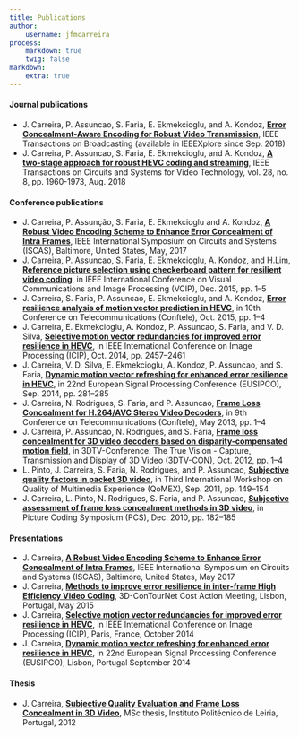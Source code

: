 ```yaml
---
title: Publications
author:
    username: jfmcarreira
process:
    markdown: true
    twig: false
markdown:
    extra: true
---
```

#### Journal publications
- J. Carreira, P. Assuncao, S. Faria, E. Ekmekcioglu, and A. Kondoz, [**Error Concealment-Aware Encoding for Robust Video Transmission**](https://ieeexplore.ieee.org/document/8454848/), IEEE Transactions on Broadcasting (available in IEEEXplore since Sep. 2018)
- J. Carreira, P. Assuncao, S. Faria, E. Ekmekcioglu, and A. Kondoz, [**A two-stage approach for robust HEVC coding and streaming**](http://ieeexplore.ieee.org/document/7893719/), IEEE Transactions on Circuits and Systems for Video Technology, vol. 28, no. 8, pp. 1960-1973, Aug. 2018


#### Conference publications
- J. Carreira, P. Assunção, S. Faria, E. Ekmekcioglu and A. Kondoz, [**A Robust Video Encoding Scheme to Enhance Error Concealment of Intra Frames**](http://ieeexplore.ieee.org/document/8050576/), IEEE International Symposium on Circuits and Systems (ISCAS), Baltimore, United States, May, 2017
- J. Carreira, P. Assuncao, S. Faria, E. Ekmekcioglu, A. Kondoz, and H.Lim, [**Reference picture selection using checkerboard pattern for resilient video coding**](http://ieeexplore.ieee.org/document/7457852/), in IEEE International Conference on Visual Communications and Image Processing (VCIP), Dec. 2015, pp. 1–5
- J. Carreira, S. Faria, P. Assuncao, E. Ekmekcioglu, and A. Kondoz, [**Error resilience analysis of motion vector prediction in HEVC**](paper_conftele_2015_carreira.pdf), in 10th Conference on Telecommunications (Conftele), Oct. 2015, pp. 1–4
- J. Carreira, E. Ekmekcioglu, A. Kondoz, P. Assuncao, S. Faria, and V. D. Silva, [**Selective motion vector redundancies for improved error resilience in HEVC**](http://ieeexplore.ieee.org/document/7025497/), in IEEE International Conference on Image Processing (ICIP), Oct. 2014, pp. 2457–2461
- J. Carreira, V. D. Silva, E. Ekmekcioglu, A. Kondoz, P. Assuncao, and S. Faria, [**Dynamic motion vector refreshing for enhanced error resilience in HEVC**](http://ieeexplore.ieee.org/document/6952055/), in 22nd European Signal Processing Conference (EUSIPCO), Sep. 2014, pp. 281–285
- J. Carreira, N. Rodrigues, S. Faria, and P. Assuncao, [**Frame Loss Concealment for H.264/AVC Stereo Video Decoders**](paper_conftele_2013_carreira.pdf), in 9th Conference on Telecommunications (Conftele), May 2013, pp. 1–4
- J. Carreira, P. Assuncao, N. Rodrigues, and S. Faria, [**Frame loss concealment for 3D video decoders based on disparity-compensated motion field**](http://ieeexplore.ieee.org/document/6365468/), in 3DTV-Conference: The True Vision - Capture, Transmission and Display of 3D Video (3DTV-CON), Oct. 2012, pp. 1–4
- L. Pinto, J. Carreira, S. Faria, N. Rodrigues, and P. Assuncao, [**Subjective quality factors in packet 3D video**](http://ieeexplore.ieee.org/document/6065694/), in Third International Workshop on Quality of Multimedia Experience (QoMEX), Sep. 2011, pp. 149–154
- J. Carreira, L. Pinto, N. Rodrigues, S. Faria, and P. Assuncao, [**Subjective assessment of frame loss concealment methods in 3D video**](http://ieeexplore.ieee.org/document/5702455/), in Picture Coding Symposium (PCS), Dec. 2010, pp. 182–185

#### Presentations
- J. Carreira, [**A Robust Video Encoding Scheme to Enhance Error Concealment of Intra Frames**](presentation_video_iscas_2017_carreira.mp4), IEEE International Symposium on Circuits and Systems (ISCAS), Baltimore, United States, May 2017
- J. Carreira, [**Methods to improve error resilience in inter-frame High Efficiency Video Coding**](CostAction3DContounetMay2015Carreira.pdf), 3D-ConTourNet Cost Action Meeting, Lisbon, Portugal, May 2015
- J. Carreira, [**Selective motion vector redundancies for improved error resilience in HEVC**](poster_icip_2014.pdf), in IEEE International Conference on Image Processing (ICIP), Paris, France, October 2014
- J. Carreira, [**Dynamic motion vector refreshing for enhanced error resilience in HEVC**](presentation_eusipco_2014.pdf), in 22nd European Signal Processing Conference (EUSIPCO), Lisbon, Portugal September 2014

#### Thesis
- J. Carreira, [**Subjective Quality Evaluation and Frame Loss Concealment in 3D Video**](/user/media/master_thesis_jcarreira.pdf), MSc thesis, Instituto Politécnico de Leiria, Portugal, 2012


